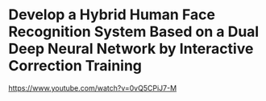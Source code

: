 # Develop a Hybrid Human Face Recognition System Based on a Dual Deep Neural Network by Interactive Correction Training
https://www.youtube.com/watch?v=0vQ5CPiJ7-M

